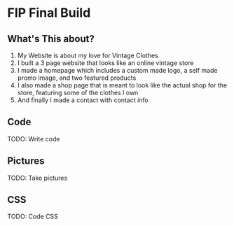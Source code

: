 # FIP Final Build

## What's This about?
1. My Website is about my love for Vintage Clothes
2. I built a 3 page website that looks like an online vintage store
3. I made a homepage which includes a custom made logo, a self made promo image, and two featured products
4. I also made a shop page that is meant to look like the actual shop for the store, featuring some of the clothes I own
5. And finally I made a contact with contact info
## Code
TODO: Write code
## Pictures
TODO: Take pictures
## CSS
TODO: Code CSS
